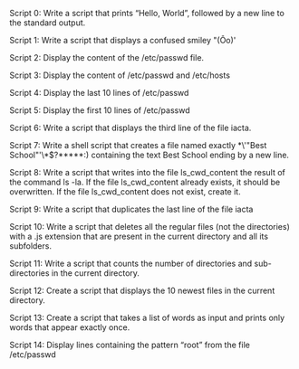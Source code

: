 Script 0: Write a script that prints “Hello, World”, followed by a new line to the standard output.

Script 1: Write a script that displays a confused smiley "(Ôo)'

Script 2: Display the content of the /etc/passwd file.

Script 3: Display the content of /etc/passwd and /etc/hosts

Script 4: Display the last 10 lines of /etc/passwd

Script 5: Display the first 10 lines of /etc/passwd

Script 6: Write a script that displays the third line of the file iacta.

Script 7: Write a shell script that creates a file named exactly \*\\'"Best School"\'\\*$\?\*\*\*\*\*:) containing the text Best School ending by a new line.

Script 8: Write a script that writes into the file ls_cwd_content the result of the command ls -la. If the file ls_cwd_content already exists, it should be overwritten. If the file ls_cwd_content does not exist, create it.

Script 9: Write a script that duplicates the last line of the file iacta

Script 10: Write a script that deletes all the regular files (not the directories) with a .js extension that are present in the current directory and all its subfolders.

Script 11: Write a script that counts the number of directories and sub-directories in the current directory.

Script 12: Create a script that displays the 10 newest files in the current directory.

Script 13: Create a script that takes a list of words as input and prints only words that appear exactly once.

Script 14: Display lines containing the pattern “root” from the file /etc/passwd

